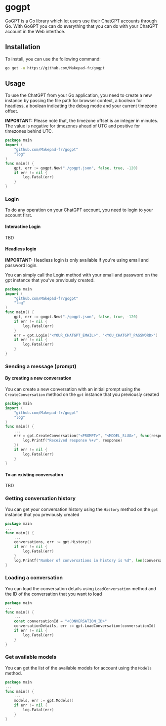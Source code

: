 # gogpt
GoGPT is a Go library which let users use their ChatGPT accounts through Go.
With GoGPT you can do everything that you can do with your ChatGPT account in the Web interface.

## Installation

To install, you can use the following command:
```bash
go get -u https://github.com/Makepad-fr/gogpt
```

## Usage

To use the ChatGPT from your Go application, you need to create a new instance by passing the file path for browser context, a boolean for headless, a boolean indicating the debug mode and your current timezone offset.

**IMPORTANT:** Please note that, the timezone offset is an integer in minutes. The value is negative for timezones ahead of UTC and positive for timezones behind UTC.

```go
package main
import (
	"github.com/Makepad-fr/gogpt"
	"log"
)
func main() {
	gpt, err := gogpt.New("./gogpt.json", false, true, -120)
	if err != nil {
		log.Fatal(err)
	}
}   
```

### Login

To do any operation on your ChatGPT account, you need to login to your account first.

#### Interactive Login

TBD

#### Headless login

**IMPORTANT:** Headless login is only available if you're using email and password login.

You can simply call the Login method with your email and password on the gpt instance that you've previously created.

```go
package main
import (
	"github.com/Makepad-fr/gogpt"
	"log"
)
func main() {
	gpt, err := gogpt.New("./gogpt.json", false, true, -120)
	if err != nil {
		log.Fatal(err)
	}
	err = gpt.Login("<YOUR_CHATGPT_EMAIL>", "<YOU_CHATGPT_PASSWORD>")
	if err != nil {
		log.Fatal(err)
	}
}
```

### Sending a message (prompt)

#### By creating a new conversation

You can create a new conversation with an initial prompt using the `CreateConversation` method on the `gpt` instance that you previously created

```go
package main
import (
	"github.com/Makepad-fr/gogpt"
	"log"
)
func main() {
	...
	err = gpt.CreateConversation("<PROMPT>", "<MDDEL_SLUG>", func(response gogpt.ConversationResponse) {
		log.Printf("Received response %+v", response)
	})
	if err != nil {
		log.Fatal(err)
	}
}
```

#### To an existing conversation

TBD

### Getting conversation history

You can get your conversation history using the `History` method on the `gpt` instance that you previously created

```go
package main
... 
func main() {
	...
	conversations, err := gpt.History()
	if err != nil {
		log.Fatal(err)
	}
	log.Printf("Number of conversations in history is %d", len(conversations))
}
```

### Loading a conversation

You can load the conversation details using `LoadConversation` method and the ID of the conversation that you want to load

```go
package main
...
func main() {
	...
	const conversationId = "<CONVERSATION_ID>"
	conversationDetails, err := gpt.LoadConversation(conversationId)
	if err != nil {
		log.Fatal(err)
	}
}
```

### Get available models

You can get the list of the available models for account using the `Models` method.

```go
package main
...
func main() {
	...
	models, err := gpt.Models()
	if err != nil {
		log.Fatal(err)
	}
}
```





